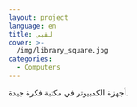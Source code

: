 ```yaml
---
layout: project
language: en
title: لقبي
cover: >-
  /img/library_square.jpg
categories:
  - Computers
---
```

أجهزة الكمبيوتر في مكتبة فكرة جيدة.